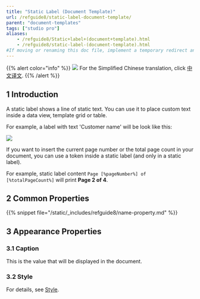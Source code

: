 ```yaml
---
title: "Static Label (Document Template)"
url: /refguide8/static-label-document-template/
parent: "document-templates"
tags: ["studio pro"]
aliases:
    - /refguide8/Static+label+(document+template).html
    - /refguide8/static-label-(document-template).html
#If moving or renaming this doc file, implement a temporary redirect and let the respective team know they should update the URL in the product. See Mapping to Products for more details.
---
```


{{% alert color="info" %}}
<img src="/attachments/china.png" style="display: inline-block; margin: 0" /> For the Simplified Chinese translation, click [中文译文](https://cdn.mendix.tencent-cloud.com/documentation/refguide8/static-label-document-template.pdf).
{{% /alert %}}

## 1 Introduction

A static label shows a line of static text. You can use it to place custom text inside a data view, template grid or table.

For example, a label with text 'Customer name' will be look like this:

![](/attachments/refguide8/modeling/resources/document-templates/918130.png)

If you want to insert the current page number or the total page count in your document, you can use a token inside a static label (and only in a static label).

For example, static label content `Page [%pageNumber%] of [%totalPageCount%]` will print **Page 2 of 4**.

## 2 Common Properties

{{% snippet file="/static/_includes/refguide8/name-property.md" %}}

## 3 Appearance Properties

### 3.1 Caption

This is the value that will be displayed in the document.

### 3.2 Style

For details, see [Style](/refguide8/style/).
